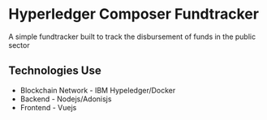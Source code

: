 # Hyperledger Composer Fundtracker

A simple fundtracker built to track the disbursement of funds in the public sector

## Technologies Use
* Blockchain Network - IBM Hypeledger/Docker 
* Backend - Nodejs/Adonisjs
* Frontend - Vuejs
